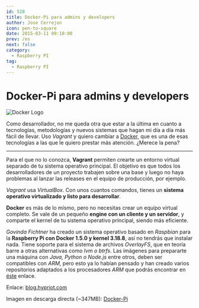 ```yaml
---
id: 528
title: Docker-Pi para admins y developers
author: Jose Cerrejon
icon: pen-to-square
date: 2015-03-11 09:10:00
prev: /es
next: false
category:
  - Raspberry PI
tag:
  - Raspberry PI
---
```


# Docker-Pi para admins y developers

![Docker Logo](/images/2015/03/docker-logo.png)

Como desarrollador, no me queda otra que estar a la última en cuanto a tecnologías, metodologías y nuevos sistemas que hagan mi día a día más fácil de llevar. Uso *Vagrant* y quiero cambiar a [Docker](https://www.docker.com/whatisdocker/), que es una de esas tecnologías a las que le quiero prestar más atención. ¿Merece la pena?

- - -
Para el que no lo conozca, **Vagrant** permiten crearte un entorno virtual separado de tu sistema operativo principal. El objetivo es que todos los desarrolladores de un proyecto trabajen sobre una base y luego no haya problemas al lanzar las releases en el equipo de producción, por ejemplo.

*Vagrant* usa *VirtualBox*. Con unos cuantos comandos, tienes un **sistema operativo virtualizado y listo para desarrollar**.

**Docker** es más de lo mísmo, pero no necesitas crear un equipo virtual completo. Se vale de un pequeño **engine con un cliente y un servidor**, y comparte el kernel de tu sistema operativo principal, siendo más eficiente.

*Govinda Fichtner* ha creado un sistema operativo basado en *Raspbian* para la **Raspberry Pi con Docker 1.5.0 y kernel 3.18.8**, así no tendrás que instalar nada. Tiene soporte para el sistema de archivos *OverlayFS*, que en teoría barre a otras alternativas como *lvm o btrfs*. Las imágenes para prepararte una máquina con *Java, Python o Node.js* entre otros, deben ser compatibles con *ARM*, pero esto ya lo habían pensado y han creado varios repositorios adaptados a los procesadores *ARM* que podrás encontrar en [éste](https://registry.hub.docker.com/search?q=hypriot&searchfield=) enlace. 
 
Enlace: [blog.hypriot.com](http://blog.hypriot.com/heavily-armed-after-major-upgrade-raspberry-pi-with-docker-1-dot-5-0)

Imagen en descarga directa (~347MB): [Docker-Pi](http://assets.hypriot.com/hypriot-rpi-20150301-140537.img.zip)